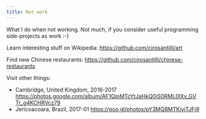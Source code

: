 ```yaml
---
title: Not work
---
```


What I do when not working. Not much, if you consider useful programming side-projects as work :-)

Learn interesting stuff on Wikipedia: <https://github.com/cirosantilli/art>

Find new Chinese restaurants: <https://github.com/cirosantilli/chinese-restaurants>

Visit other things:

- Cambridge, United Kingdom, 2016-2017 <https://photos.google.com/album/AF1QipMTcYtJaHkQ0iS0RML0lXv_GVTr_g4KCHRVcz79>
- Jericoacoara, Brazil, 2017-01 <https://goo.gl/photos/pY3MQ8MTKjyjTJFj9>
